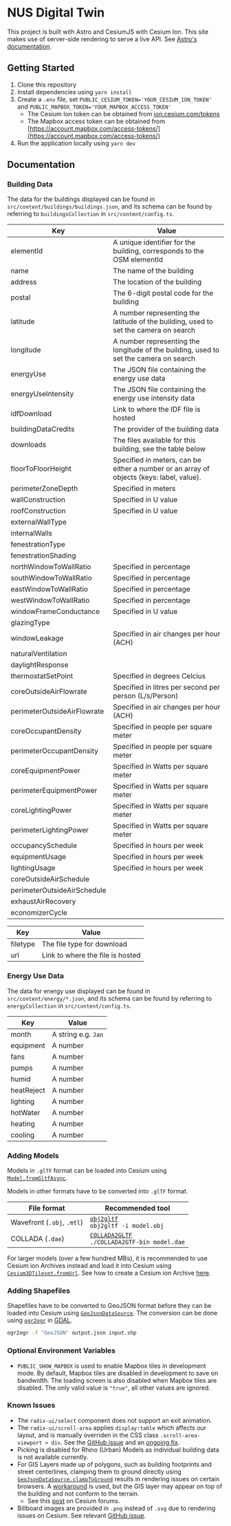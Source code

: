 # NUS Digital Twin

This project is built with Astro and CesiumJS with Cesium Ion. This site makes use of server-side rendering to serve a live API. See [Astro's documentation](https://docs.astro.build/en/guides/server-side-rendering/#enable-on-demand-server-rendering).

## Getting Started

1. Clone this repository
2. Install dependencies using `yarn install`
3. Create a `.env` file, set `PUBLIC_CESIUM_TOKEN='YOUR_CESIUM_ION_TOKEN'` and `PUBLIC_MAPBOX_TOKEN='YOUR_MAPBOX_ACCESS_TOKEN'`
   - The Cesium Ion token can be obtained from [ion.cesium.com/tokens](https://ion.cesium.com/tokens)
   - The Mapbox access token can be obtained from [https://account.mapbox.com/access-tokens/](https://account.mapbox.com/access-tokens/)
4. Run the application locally using `yarn dev`

## Documentation

### Building Data

The data for the buildings displayed can be found in `src/content/buildings/buildings.json`, and its schema can be found by referring to `buildingsCollection` in `src/content/config.ts`.

| Key                         | Value                                                                                    |
| --------------------------- | ---------------------------------------------------------------------------------------- |
| elementId                   | A unique identifier for the building, corresponds to the OSM elementId                   |
| name                        | The name of the building                                                                 |
| address                     | The location of the building                                                             |
| postal                      | The 6-digit postal code for the building                                                 |
| latitude                    | A number representing the latitude of the building, used to set the camera on search     |
| longitude                   | A number representing the longitude of the building, used to set the camera on search    |
| energyUse                   | The JSON file containing the energy use data                                             |
| energyUseIntensity          | The JSON file containing the energy use intensity data                                   |
| idfDownload                 | Link to where the IDF file is hosted                                                     |
| buildingDataCredits         | The provider of the building data                                                        |
| downloads                   | The files available for this building, see the table below                               |
| floorToFloorHeight          | Specified in meters, can be either a number or an array of objects (keys: label, value). |
| perimeterZoneDepth          | Specified in meters                                                                      |
| wallConstruction            | Specified in U value                                                                     |
| roofConstruction            | Specified in U value                                                                     |
| externalWallType            |                                                                                          |
| internalWalls               |                                                                                          |
| fenestrationType            |                                                                                          |
| fenestrationShading         |                                                                                          |
| northWindowToWallRatio      | Specified in percentage                                                                  |
| southWindowToWallRatio      | Specified in percentage                                                                  |
| eastWindowToWallRatio       | Specified in percentage                                                                  |
| westWindowToWallRatio       | Specified in percentage                                                                  |
| windowFrameConductance      | Specified in U value                                                                     |
| glazingType                 |                                                                                          |
| windowLeakage               | Specified in air changes per hour (ACH)                                                  |
| naturalVentilation          |                                                                                          |
| daylightResponse            |                                                                                          |
| thermostatSetPoint          | Specified in degrees Celcius                                                             |
| coreOutsideAirFlowrate      | Specified in litres per second per person (L/s/Person)                                   |
| perimeterOutsideAirFlowrate | Specified in air changes per hour (ACH)                                                  |
| coreOccupantDensity         | Specified in people per square meter                                                     |
| perimeterOccupantDensity    | Specified in people per square meter                                                     |
| coreEquipmentPower          | Specified in Watts per square meter                                                      |
| perimeterEquipmentPower     | Specified in Watts per square meter                                                      |
| coreLightingPower           | Specified in Watts per square meter                                                      |
| perimeterLightingPower      | Specified in Watts per square meter                                                      |
| occupancySchedule           | Specified in hours per week                                                              |
| equipmentUsage              | Specified in hours per week                                                              |
| lightingUsage               | Specified in hours per week                                                              |
| coreOutsideAirSchedule      |                                                                                          |
| perimeterOutsideAirSchedule |                                                                                          |
| exhaustAirRecovery          |                                                                                          |
| economizerCycle             |                                                                                          |

| Key      | Value                            |
| -------- | -------------------------------- |
| filetype | The file type for download       |
| url      | Link to where the file is hosted |

### Energy Use Data

The data for energy use displayed can be found in `src/content/energy/*.json`, and its schema can be found by referring to `energyCollection` in `src/content/config.ts`.

| Key        | Value               |
| ---------- | ------------------- |
| month      | A string e.g. `Jan` |
| equipment  | A number            |
| fans       | A number            |
| pumps      | A number            |
| humid      | A number            |
| heatReject | A number            |
| lighting   | A number            |
| hotWater   | A number            |
| heating    | A number            |
| cooling    | A number            |

### Adding Models

Models in `.glTF` format can be loaded into Cesium using [`Model.fromGltfAsync`](https://cesium.com/learn/ion-sdk/ref-doc/Model.html#.fromGltfAsync).

Models in other formats have to be converted into `.glTF` format.

| File format                | Recommended tool                                                                                |
| -------------------------- | ----------------------------------------------------------------------------------------------- |
| Wavefront (`.obj`, `.mtl`) | [`obj2gltf`](https://github.com/CesiumGS/obj2gltf)<br>`obj2gltf -i model.obj`                   |
| COLLADA (`.dae`)           | [`COLLADA2GLTF`](https://github.com/KhronosGroup/COLLADA2GLTF)<br>`./COLLADA2GTF-bin model.dae` |

For larger models (over a few hundred MBs), it is recommended to use Cesium ion Archives instead and load it into Cesium using [`Cesium3DTileset.fromUrl`](https://cesium.com/learn/ion-sdk/ref-doc/Cesium3DTileset.html#.fromUrl). See how to create a Cesium ion Archive [here](https://cesium.com/learn/ion/cesium-ion-archives-and-exports/).

### Adding Shapefiles

Shapefiles have to be converted to GeoJSON format before they can be loaded into Cesium using [`GeoJsonDataSource`](https://cesium.com/learn/ion-sdk/ref-doc/GeoJsonDataSource.html). The conversion can be done using [`ogr2ogr`](https://gdal.org/programs/ogr2ogr.html) in [GDAL](https://gdal.org/).

```bash
ogr2ogr -f "GeoJSON" output.json input.shp
```

### Optional Environment Variables

- `PUBLIC_SHOW_MAPBOX` is used to enable Mapbox tiles in development mode. By default, Mapbox tiles are disabled in development to save on bandwidth. The loading screen is also disabled when Mapbox tiles are disabled. The only valid value is `"true"`, all other values are ignored.

### Known Issues

- The `radix-ui/select` component does not support an exit animation.
- The `radix-ui/scroll-area` applies `display:table` which affects our layout, and is manually overriden in the CSS class `.scroll-area-viewport > div`. See the [GitHub issue](https://github.com/radix-ui/primitives/issues/926) and an [ongoing fix](https://github.com/radix-ui/primitives/pull/2945).
- Picking is disabled for Rhino (Urban) Models as individual building data is not available currently.
- For GIS Layers made up of polygons, such as building footprints and street centerlines, clamping them to ground directly using [`GeoJsonDataSource.clampToGround`](https://cesium.com/learn/ion-sdk/ref-doc/GeoJsonDataSource.html?classFilter=geojson#.clampToGround) results in rendering issues on certain browsers. A [workaround](https://github.com/City-Syntax/nus-digital-twin/pull/74) is used, but the GIS layer may appear on top of the building and not conform to the terrain.
  - See this [post](https://community.cesium.com/t/macos-driver-bug-for-small-clamp-to-ground-polygons/24277) on Cesium forums.
- Billboard images are provided in `.png` instead of `.svg` due to rendering issues on Cesium. See relevant [GitHub issue](https://github.com/CesiumGS/cesium/issues/4235).
